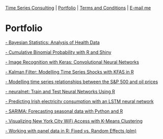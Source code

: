 [Time Series Consulting](https://mgcodesandstats.github.io/timeseriesconsulting/) |
[Portfolio](https://mgcodesandstats.github.io/portfolio/) |
[Terms and Conditions](https://mgcodesandstats.github.io/terms/) |
[E-mail me](mailto:michael@michaeljgrogan.com)

# Portfolio

[- Bayesian Statistics: Analysis of Health Data]()

[- Cumulative Binomial Probability with R and Shiny]()

[- Image Recognition with Keras: Convolutional Neural Networks](https://mgcodesandstats.github.io/image-recognition-with-keras-convolutional-neural-networks/)

[- Kalman Filter: Modelling Time Series Shocks with KFAS in R](https://mgcodesandstats.github.io/kalman-filter-shocks-kfas/)

[- Modelling time series relationships between the S&P 500 and oil prices]()

[- neuralnet: Train and Test Neural Networks Using R](https://mgcodesandstats.github.io/neural-network-modelling-neuralnet-r/)

[- Predicting Irish electricity consumption with an LSTM neural network](https://mgcodesandstats.github.io/electricity-consumption-neural/)

[- SARIMA: Forecasting seasonal data with Python and R](https://mgcodesandstats.github.io/arima-model-statsmodels-python/)

[- Visualizing New York City WiFi Access with K-Means Clustering]()

[- Working with panel data in R: Fixed vs. Random Effects (plm)](https://mgcodesandstats.github.io/panel-data-plm-r/)
